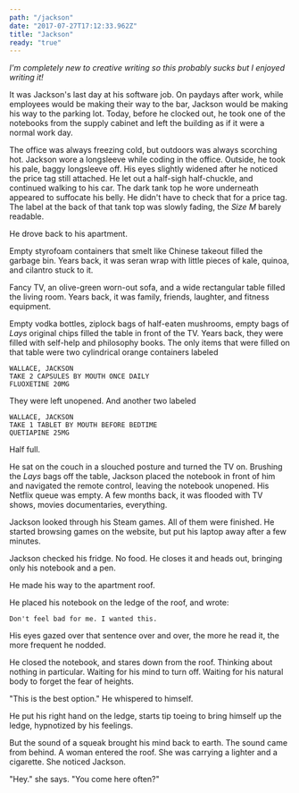 ```yaml
---
path: "/jackson"
date: "2017-07-27T17:12:33.962Z"
title: "Jackson"
ready: "true"
---
```


_I'm completely new to creative writing so this probably sucks but I enjoyed writing it!_



It was Jackson's last day at his software job. On paydays after work, while employees would
be making their way to the bar, Jackson would be making his way to the parking lot.
Today, before he clocked out, he took one of the notebooks from the supply cabinet
and left the building as if it were a normal work day.

The office was always freezing cold, but outdoors was always scorching hot.
Jackson wore a longsleeve while coding in the office. Outside, he took his pale,
baggy longsleeve off. His eyes slightly widened after he noticed the price tag still
attached. He let out a half-sigh half-chuckle, and continued walking to his car.
The dark tank top he wore underneath appeared to suffocate his belly.
He didn't have to check that for a price tag. The label at the back of that tank top
was slowly fading, the _Size M_ barely readable.

He drove back to his apartment.

Empty styrofoam containers that smelt like Chinese takeout filled the garbage bin.
Years back, it was seran wrap with little pieces of kale, quinoa, and cilantro stuck to it.

Fancy TV, an olive-green worn-out sofa, and a wide rectangular table filled the living room.
Years back, it was family, friends, laughter, and fitness equipment.

Empty vodka bottles, ziplock bags of half-eaten mushrooms, empty bags of _Lays_ original
chips filled the table in front of the TV.
Years back, they were filled with self-help and philosophy books.
The only items that were filled on that table were two cylindrical orange containers labeled
```
WALLACE, JACKSON
TAKE 2 CAPSULES BY MOUTH ONCE DAILY
FLUOXETINE 20MG
```

They were left unopened. And another two labeled

```
WALLACE, JACKSON
TAKE 1 TABLET BY MOUTH BEFORE BEDTIME
QUETIAPINE 25MG
```

Half full.

He sat on the couch in a slouched posture and turned the TV on. Brushing the _Lays_ bags off the table, Jackson
placed the notebook in front of him and navigated the remote control, leaving the notebook
unopened. His Netflix queue was empty. A few months back, it was flooded with TV shows, movies
documentaries, everything.

Jackson looked through his Steam games. All of them were finished. He started
browsing games on the website, but put his laptop away after a few minutes.

Jackson checked his fridge. No food. He closes it and heads out, bringing only his notebook and a pen.

He made his way to the apartment roof.

He placed his notebook on the ledge of the roof, and wrote:

```
Don't feel bad for me. I wanted this.
```

His eyes gazed over that sentence over and over, the more he read it, the more frequent he nodded.

He closed the notebook, and stares down from the roof.
Thinking about nothing in particular.
Waiting for his mind to turn off.
Waiting for his natural body to forget the fear of heights.

"This is the best option." He whispered to himself.

He put his right hand on the ledge, starts tip toeing to bring himself up the ledge,
hypnotized by his feelings.

But the sound of a squeak brought his mind back to earth. The sound came from behind.
A woman entered the roof. She was carrying a lighter and a cigarette. She noticed Jackson.

"Hey." she says. "You come here often?"

